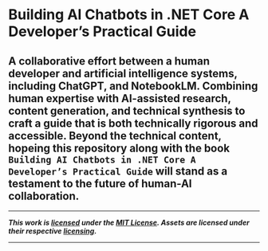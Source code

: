 ﻿# Building AI Chatbots in .NET Core A Developer’s Practical Guide
## A collaborative effort between a human developer and artificial intelligence systems, including ChatGPT, and NotebookLM. Combining human expertise with AI-assisted research, content generation, and technical synthesis to craft a guide that is both technically rigorous and accessible. Beyond the technical content, hopeing this repository along with the book `Building AI Chatbots in .NET Core A Developer’s Practical Guide` will stand as a testament to the future of human-AI collaboration.

<hr />

**_This work is [licensed](/LICENSE) under the [MIT License](https://opensource.org/licenses/MIT). Assets are licensed under their respective [licensing](/ASSETS-LICENSES.md)._**

<hr />
